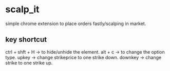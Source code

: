 # scalp_it
simple chrome extension to place orders fastly/scalping in market.

## key shortcut
ctrl + shft + H -> to hide/unhide the element.
alt + c -> to change the option type.
upkey -> change strikeprice to one strike down.
downkey -> change strike to one strike up.

